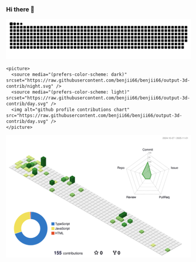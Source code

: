 ### Hi there 👋

<picture>
  <source media="(prefers-color-scheme: dark)" srcset="https://raw.githubusercontent.com/platane/platane/output/github-contribution-grid-snake-dark.svg">
  <source media="(prefers-color-scheme: light)" srcset="https://raw.githubusercontent.com/platane/platane/output/github-contribution-grid-snake.svg">
  <img alt="github contribution grid snake animation" src="https://raw.githubusercontent.com/platane/platane/output/github-contribution-grid-snake.svg">
</picture>

    <picture>
      <source media="(prefers-color-scheme: dark)"  srcset="https://raw.githubusercontent.com/benjii66/benjii66/output-3d-contrib/night.svg" />
      <source media="(prefers-color-scheme: light)" srcset="https://raw.githubusercontent.com/benjii66/benjii66/output-3d-contrib/day.svg" />
      <img alt="github profile contributions chart"    src="https://raw.githubusercontent.com/benjii66/benjii66/output-3d-contrib/day.svg" />
    </picture>

![Oui](./profile-3d-contrib/profile-green-animate.svg)

<!--
**benjii66/benjii66** is a ✨ _special_ ✨ repository because its `README.md` (this file) appears on your GitHub profile.

Here are some ideas to get you started:

- 🔭 I’m currently working on ...
- 🌱 I’m currently learning ...
- 👯 I’m looking to collaborate on ...
- 🤔 I’m looking for help with ...
- 💬 Ask me about ...
- 📫 How to reach me: ...
- 😄 Pronouns: ...
- ⚡ Fun fact: ...
-->
